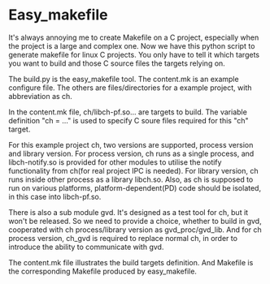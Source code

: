 # Easy_makefile
It's always annoying me to create Makefile on a C project, especially when the project is a large and complex one. Now we have this python script to generate makefile for linux C projects. You only have to tell it which targets you want to build and those C source files the targets relying on.

The build.py is the easy_makefile tool. The content.mk is an example configure file. The others are files/directories for a example project, with abbreviation as ch.

In the content.mk file, ch/libch-pf.so... are targets to build. The variable definition "ch = ..." is used to specify C soure files required for this "ch" target.

For this example project ch, two versions are supported, process version and library version. For process version, ch runs as a single process, and libch-notify.so is provided for other modules to utilise the notify functionality from ch(for real project IPC is needed). For library version, ch runs inside other process as a library libch.so. Also, as ch is supposed to run on various platforms, platform-dependent(PD) code should be isolated, in this case into libch-pf.so.

There is also a sub module gvd. It's designed as a test tool for ch, but it won't be released. So we need to provide a choice, whether to build in gvd, cooperated with ch process/library version as gvd_proc/gvd_lib. And for ch process version, ch_gvd is required to replace normal ch, in order to introduce the ability to communicate with gvd.

The content.mk file illustrates the build targets definition. And Makefile is the corresponding Makefile produced by easy_makefile.
